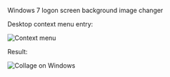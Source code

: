 Windows 7 logon screen background image changer

Desktop context menu entry:

![Context menu](http://if.pw.edu.pl/~ludwik/loginscreen_contextmenu.png)

Result:

![Collage on Windows](http://if.pw.edu.pl/~ludwik/loginscreen.jpg)
